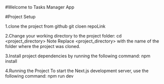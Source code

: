 #Welcome to Tasks Manager App

#Project Setup

1.clone the project from github 
git cloen repoLink

2.Change your working directory to the project folder:
cd <project_directory>
Note Replace <project_directory> with the name of the folder where the project was cloned.

3.Install project dependencies by running the following command:
npm install

4.Running the Project
To start the Next.js development server, use the following command:
npm run dev